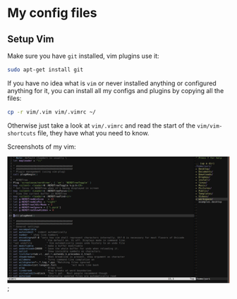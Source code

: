 # My config files

## Setup Vim

Make sure you have `git` installed, vim plugins use it:
```bash
sudo apt-get install git
```

If you have no idea what is `vim` or never installed anything or configured anything for it, you can install all my configs and plugins by copying all the files:
```bash
cp -r vim/.vim vim/.vimrc ~/
```
Otherwise just take a look at `vim/.vimrc` and read the start of the `vim/vim-shortcuts` file, they have what you need to know.

Screenshots of my vim:

![vim screenshot](https://raw.githubusercontent.com/yuriescl/config-files/master/images/screenshot-vim.jpg);
